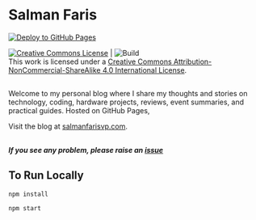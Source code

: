 # Salman Faris
[![Deploy to GitHub Pages](https://github.com/salmanfarisvp/salmanfarisvp.github.io/actions/workflows/deploy.yml/badge.svg)](https://github.com/salmanfarisvp/salmanfarisvp.github.io/actions/workflows/deploy.yml)

<a rel="license" href="http://creativecommons.org/licenses/by-nc-sa/4.0/"><img alt="Creative Commons License" style="border-width:0" src="https://i.creativecommons.org/l/by-nc-sa/4.0/88x31.png" /></a>  | ![Build](https://github.com/salmanfarisvp/salmanfarisvp.github.io/actions/workflows/pages-deploy.yml/badge.svg)  <br />This work is licensed under a <a rel="license" href="http://creativecommons.org/licenses/by-nc-sa/4.0/">Creative Commons Attribution-NonCommercial-ShareAlike 4.0 International License</a>.
##


Welcome to my personal blog where I share my thoughts and stories on technology, coding, hardware projects, reviews, event summaries, and practical guides. Hosted on GitHub Pages,

Visit the blog at [salmanfarisvp.com](https://salmanfarisvp.com/).

##
##### If you see any problem, please raise an [issue](https://github.com/salmanfarisvp/salmanfarisvp.github.io/issues)


## To Run Locally

```bash
npm install
```

```bash
npm start
```

